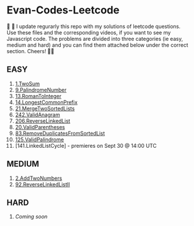 # Evan-Codes-Leetcode

👋 👋 I update regurarly this repo with my solutions of leetcode questions. Use these files and the corresponding videos, if you want to see my Javascript code. The problems are divided into three categories (ie easy, medium and hard) and you can find them attached below under the correct section. Cheers! 🙏🙏 


## EASY
1. [1.TwoSum](https://github.com/imevanc/evan-codes-leetcode/tree/main/1.TwoSum/src)
2. [9.PalindromeNumber](https://github.com/imevanc/evan-codes-leetcode/tree/main/9.PalindromeNumber/src)
3. [13.RomanToInteger](https://github.com/imevanc/evan-codes-leetcode/blob/main/13.RomanToInteger/src)
4. [14.LongestCommonPrefix](https://github.com/imevanc/evan-codes-leetcode/tree/main/14.LongestCommonPrefix/src) 
5. [21.MergeTwoSortedLists](https://github.com/imevanc/evan-codes-leetcode/tree/main/21.MergeTwoSortedLists/src)
6. [242.ValidAnagram](https://github.com/imevanc/evan-codes-leetcode/tree/main/242.ValidAnagram/src)
7. [206.ReverseLinkedList](https://github.com/imevanc/evan-codes-leetcode/tree/main/206.ReverseLinkedList/src)
8. [20.ValidParentheses](https://github.com/imevanc/evan-codes-leetcode/tree/main/20.ValidParentheses/src)
9. [83.RemoveDuplicatesFromSortedList](https://github.com/imevanc/evan-codes-leetcode/tree/main/83.RemoveDuplicatesFromSortedList/src)
10. [125.ValidPalindrome](https://github.com/imevanc/evan-codes-leetcode/tree/main/125.ValidPalindrome/src)
11. [141.LinkedListCycle] - premieres on Sept 30 @ 14:00 UTC

## MEDIUM
1. [2.AddTwoNumbers](https://github.com/imevanc/evan-codes-leetcode/tree/main/2.AddTwoNumbers/src)
2. [92.ReverseLinkedListII](https://github.com/imevanc/evan-codes-leetcode/tree/main/92.ReverseLinkedListII/src)

## HARD
1. _Coming soon_

